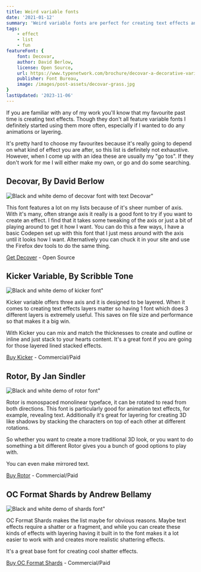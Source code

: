 ```yaml
---
title: Weird variable fonts
date: '2021-01-12'
summary: 'Weird variable fonts are perfect for creating text effects and interesting typography, useful for creating an impact or just for some fun this list are some of the most versatile (and my favourites).'
tags:
    - effect
    - list
    - fun
featureFont: {
    font: Decovar, 
    author: David Berlow,
    license: Open Source,
    url: https://www.typenetwork.com/brochure/decovar-a-decorative-variable-font-by-david-berlow,
    publisher: Font Bureau,   
    image: /images/post-assets/decovar-grass.jpg
}
lastUpdated: '2023-11-06'
---
```


If you are familiar with any of my work you'll know that my favourite past time is creating text effects. Though they don't all feature variable fonts I definitely started using them more often, especially if I wanted to do any animations or layering.

It's pretty hard to choose my favourites because it's really going to depend on what kind of effect you are after, so this list is definitely not exhaustive. However, when I come up with an idea these are usually my "go tos". If they don't work for me I will either make my own, or go and do some searching.

## Decovar,  <span class="author">By David Berlow</span>

![Black and white demo of decovar font with text Decovar"](/images/post-assets/decovar.png)

This font features a lot on my lists because of it's sheer number of axis. With it's many, often strange axis it really is a good font to try if you want to create an effect. I find that it takes some tweaking of the axis or just a bit of playing around to get it how I want. You can do this a few ways, I have a basic Codepen set up with this font that I just mess around with the axis until it looks how I want. Alternatively you can chuck it in your site and use the Firefox dev tools to do the same thing.

[Get Decover](https://www.typenetwork.com/brochure/decovar-a-decorative-variable-font-by-david-berlow) - Open Source


## Kicker Variable,  <span class="author">By Scribble Tone</span>

![Black and white demo of kicker font"](/images/post-assets/kickervariable.png)

Kicker variable offers three axis and it is designed to be layered. When it comes to creating text effects layers matter so having 1 font which does 3 different layers is extremely useful. This saves on file size and performance so that makes it a big win.

With Kicker you can mix and match the thicknesses to create and outline or inline and just stack to your hearts content. It's a great font if you are going for those layered lined stacked effects.

[Buy Kicker](https://www.futurefonts.xyz/scribble-tone/kicker) - Commercial/Paid


## Rotor,  <span class="author">By Jan Sindler</span>

![Black and white demo of rotor font"](/images/post-assets/rotor.png)

Rotor is monospaced monolinear typeface, it can be rotated to read from both directions. This font is particularly good for animation text effects, for example, revealing text. Additionally it's great for layering for creating 3D like shadows by stacking the characters on top of each other at different rotations.

So whether you want to create a more traditional 3D look, or you want to do something a bit different Rotor gives you a bunch of good options to play with.

You can even make mirrored text.

[Buy Rotor](https://www.futurefonts.xyz/jan-sindler/rotor) - Commercial/Paid


## OC Format Shards  <span class="author">by Andrew Bellamy</span>

![Black and white demo of shards font"](/images/post-assets//shards.png)

OC Format Shards makes the list maybe for obvious reasons. Maybe text effects require a shatter or a fragment, and while you can create these kinds of effects with layering having it built in to the font makes it a lot easier to work with and creates more realistic shattering effects.

It's a great base font for creating cool shatter effects.

[Buy OC Format Shards](https://www.youworkforthem.com/font/T11630/oc-format-shards) - Commercial/Paid
